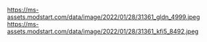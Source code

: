 https://ms-assets.modstart.com/data/image/2022/01/28/31361_gldn_4999.jpeg
https://ms-assets.modstart.com/data/image/2022/01/28/31361_kfi5_8492.jpeg
